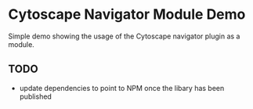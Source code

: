 # Cytoscape Navigator Module Demo

Simple demo showing the usage of the Cytoscape navigator plugin as a module.

## TODO

* update dependencies to point to NPM once the libary has been published
